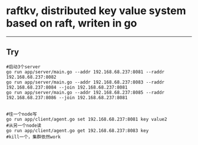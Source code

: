 # raftkv, distributed key value system based on raft, writen in go


-------------------

## Try
```
#启动3个server
go run app/server/main.go --addr 192.168.68.237:8081 --raddr 192.168.68.237:8082
go run app/server/main.go --addr 192.168.68.237:8083 --raddr 192.168.68.237:8084 --join 192.168.68.237:8081
go run app/server/main.go --addr 192.168.68.237:8085 --raddr 192.168.68.237:8086 --join 192.168.68.237:8081


#往一个node写
go run app/client/agent.go set 192.168.68.237:8081 key value2
#从另一个node读
go run app/client/agent.go get 192.168.68.237:8083 key
#kill一个，集群依然work
```

